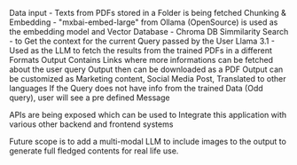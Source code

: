 Data input - Texts from PDFs stored in a Folder is being fetched
Chunking & Embedding - "mxbai-embed-large" from Ollama (OpenSource) is used as the embedding model and 
Vector Database - Chroma DB
Simmilarity Search - to Get the context for the current Query passed by the User
Llama 3.1 - Used as the LLM to fetch the results from the trained PDFs in a different Formats
Output Contains Links where more informations can be fetched about the user query
Output then can be downloaded as a PDF
Output can be customized as Marketing content, Social Media Post, Translated to other languages
If the Query does not have info from the trained Data (Odd query), user will see a pre defined Message

APIs are being exposed which can be used to Integrate this application with various other backend and frontend systems

Future scope is to add a multi-modal LLM to include images to the output to generate full fledged contents for real life use.
